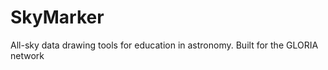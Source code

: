 SkyMarker
=========

All-sky data drawing tools for education in astronomy. Built for the GLORIA network